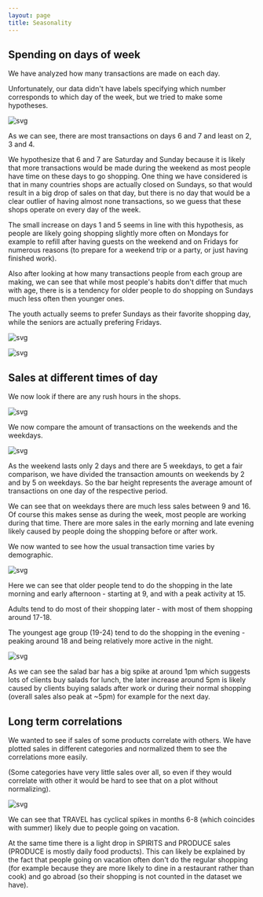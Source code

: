 ```yaml
---
layout: page
title: Seasonality
---
```


## Spending on days of week


We have analyzed how many transactions are made on each day.

Unfortunately, our data didn't have labels specifying which number corresponds to which day of the week, but we tried to make some hypotheses.


![svg](Seasonality_files/Seasonality_7_0.svg)


As we can see, there are most transactions on days 6 and 7 and least on 2, 3 and 4. 

We hypothesize that 6 and 7 are Saturday and Sunday because it is likely that more transactions would be made during the weekend as most people have time on these days to go shopping. One thing we have considered is that in many countries shops are actually closed on Sundays, so that would result in a big drop of sales on that day, but there is no day that would be a clear outlier of having almost none transactions, so we guess that these shops operate on every day of the week.

The small increase on days 1 and 5 seems in line with this hypothesis, as people are likely going shopping slightly more often on Mondays for example to refill after having guests on the weekend and on Fridays for numerous reasons (to prepare for a weekend trip or a party, or just having finished work).

Also after looking at how many transactions people from each group are making, we can see that while most people's habits don't differ that much with age, there is is a tendency for older people to do shopping on Sundays much less often then younger ones.

The youth actually seems to prefer Sundays as their favorite shopping day, while the seniors are actually prefering Fridays.


![svg](Seasonality_files/Seasonality_16_0.svg)



![svg](Seasonality_files/Seasonality_17_0.svg)


## Sales at different times of day

We now look if there are any rush hours in the shops.


![svg](Seasonality_files/Seasonality_21_0.svg)


We now compare the amount of transactions on the weekends and the weekdays.


![svg](Seasonality_files/Seasonality_23_0.svg)


As the weekend lasts only 2 days and there are 5 weekdays, to get a fair comparison, we have divided the transaction amounts on weekends by 2 and by 5 on weekdays. So the bar height represents the average amount of transactions on one day of the respective period.

We can see that on weekdays there are much less sales between 9 and 16. Of course this makes sense as during the week, most people are working during that time. There are more sales in the early morning and late evening likely caused by people doing the shopping before or after work.

We now wanted to see how the usual transaction time varies by demographic.


![svg](Seasonality_files/Seasonality_28_0.svg)


Here we can see that older people tend to do the shopping in the late morning and early afternoon - starting at 9, and with a peak activity at 15.

Adults tend to do most of their shopping later - with most of them shopping around 17-18.

The youngest age group (19-24) tend to do the shopping in the evening - peaking around 18 and being relatively more active in the night.



![svg](Seasonality_files/Seasonality_30_0.svg)


As we can see the salad bar has a big spike at around 1pm which suggests lots of clients buy salads for lunch, the later increase around 5pm is likely caused by clients buying salads after work or during their normal shopping (overall sales also peak at ~5pm) for example for the next day.

## Long term correlations

We wanted to see if sales of some products correlate with others. We have plotted sales in different categories and normalized them to see the correlations more easily.

(Some categories have very little sales over all, so even if they would correlate with other it would be hard to see that on a plot without normalizing).


![svg](Seasonality_files/Seasonality_35_0.svg)


We can see that TRAVEL has cyclical spikes in months 6-8 (which coincides with summer) likely due to people going on vacation.

At the same time there is a light drop in SPIRITS and PRODUCE sales (PRODUCE is mostly daily food products). This can likely be explained by the fact that people going on vacation often don't do the regular shopping (for example because they are more likely to dine in a restaurant rather than cook) and go abroad (so their shopping is not counted in the dataset we have).
